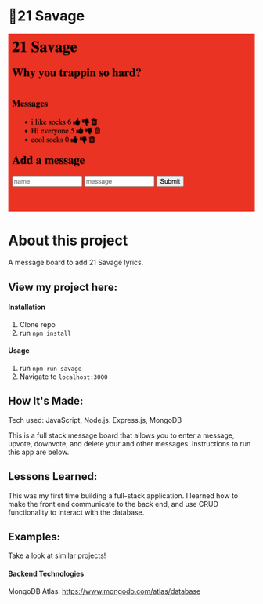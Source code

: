 # 🚀21 Savage

<img width="1421" alt="21 Savage" src="/public/21savage.png">

# About this project
A message board to add 21 Savage lyrics.


## View my project here: 

#### Installation

1. Clone repo
2. run `npm install`

#### Usage

1. run `npm run savage`
2. Navigate to `localhost:3000`



## How It's Made:
Tech used: JavaScript, Node.js. Express.js, MongoDB

This is a full stack message board that allows you to enter a message, upvote, downvote, and delete your and other messages. Instructions to run this app are below. 


## Lessons Learned:
This was my first time building a full-stack application. I learned how to make the front end communicate to the back end, and use CRUD functionality to interact with the database.

## Examples:
Take a look at similar projects!


#### Backend Technologies
MongoDB Atlas: https://www.mongodb.com/atlas/database
